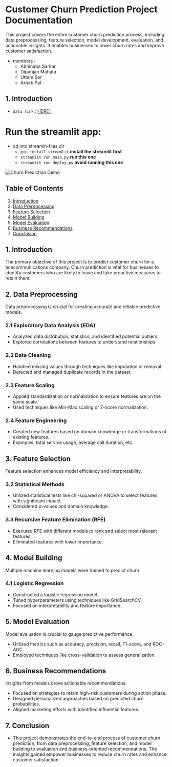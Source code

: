 # Customer Churn Prediction Project Documentation

This project covers the entire customer churn prediction process, including data preprocessing, feature selection, model development, evaluation, and actionable insights. It enables businesses to lower churn rates and improve customer satisfaction.

- members :
  - Abhinaba Sarkar
  - Dipanjan Mahata
  - Uttam Sor
  - Arnab Pal 
## 1. Introduction

- `data link` : [HERE !](https://www.kaggle.com/datasets/vijaysrikanth/telecom-churn-data-set-for-the-south-asian-market)

# Run the streamlit app:

- cd into streamlit-files dir
  - ``pip install streamlit`` **install the streamlit first**
  - ``streamlit run main.py`` **run this one**
  - ``streamlit run deploy.py`` **avoid running this one**

![Churn Prediction Demo](MAIN-APP/demo.png)

## Table of Contents

1. [Introduction](#introduction)
2. [Data Preprocessing](#data-preprocessing)
3. [Feature Selection](#feature-selection)
4. [Model Building](#model-building)
5. [Model Evaluation](#model-evaluation)
6. [Business Recommendations](#business-recommendations)
7. [Conclusion](#conclusion)

## 1. Introduction

The primary objective of this project is to predict customer churn for a telecommunications company. Churn prediction is vital for businesses to identify customers who are likely to leave and take proactive measures to retain them.

## 2. Data Preprocessing

Data preprocessing is crucial for creating accurate and reliable predictive models.

### 2.1 Exploratory Data Analysis (EDA)

- Analyzed data distribution, statistics, and identified potential outliers.
- Explored correlations between features to understand relationships.

### 2.2 Data Cleaning

- Handled missing values through techniques like imputation or removal.
- Detected and managed duplicate records in the dataset.

### 2.3 Feature Scaling

- Applied standardization or normalization to ensure features are on the same scale.
- Used techniques like Min-Max scaling or Z-score normalization.

### 2.4 Feature Engineering

- Created new features based on domain knowledge or transformations of existing features.
- Examples: total service usage, average call duration, etc.

## 3. Feature Selection

Feature selection enhances model efficiency and interpretability.

### 3.2 Statistical Methods

- Utilized statistical tests like chi-squared or ANOVA to select features with significant impact.
- Considered p-values and domain knowledge.

### 3.3 Recursive Feature Elimination (RFE)

- Executed RFE with different models to rank and select most relevant features.
- Eliminated features with lower importance.

## 4. Model Building

Multiple machine learning models were trained to predict churn.

### 4.1 Logistic Regression

- Constructed a logistic regression model.
- Tuned hyperparameters using techniques like GridSearchCV.
- Focused on interpretability and feature importance.

## 5. Model Evaluation

Model evaluation is crucial to gauge predictive performance.

- Utilized metrics such as accuracy, precision, recall, F1-score, and ROC-AUC.
- Employed techniques like cross-validation to assess generalization.

## 6. Business Recommendations

Insights from models drove actionable recommendations.

- Focused on strategies to retain high-risk customers during action phase.
- Designed personalized approaches based on predicted churn probabilities.
- Aligned marketing efforts with identified influential features.

## 7. Conclusion

- This project demonstrates the end-to-end process of customer churn prediction, from data preprocessing, feature selection, and model building to evaluation and business-oriented recommendations. The insights gained empower businesses to reduce churn rates and enhance customer satisfaction.
